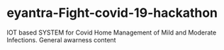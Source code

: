 # eyantra-Fight-covid-19-hackathon
IOT based SYSTEM for Covid Home Management of Mild and Moderate Infections. General awarness content
